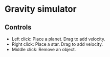 # Gravity simulator

## Controls
- Left click: Place a planet. Drag to add velocity.
- Right click: Place a star. Drag to add velocity.
- Middle click: Remove an object.